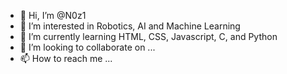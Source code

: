 - 👋 Hi, I’m @N0z1
- 👀 I’m interested in Robotics, AI and Machine Learning
- 🌱 I’m currently learning HTML, CSS, Javascript, C, and Python
- 💞️ I’m looking to collaborate on ...
- 📫 How to reach me ...

<!---
N0z1/N0z1 is a ✨ special ✨ repository because its `README.md` (this file) appears on your GitHub profile.
You can click the Preview link to take a look at your changes.
--->
